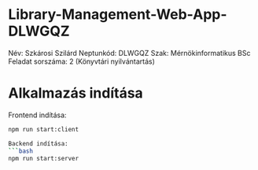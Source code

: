 # Library-Management-Web-App-DLWGQZ

Név: Szkárosi Szilárd
Neptunkód: DLWGQZ
Szak: Mérnökinformatikus BSc
Feladat sorszáma: 2 (Könyvtári nyilvántartás)

# Alkalmazás indítása

Frontend indítása:
```bash
npm run start:client

Backend indítása:
```bash
npm run start:server

